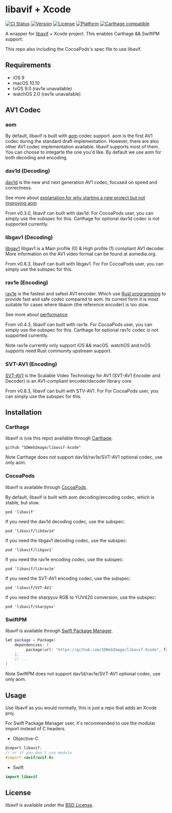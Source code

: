 # libavif + Xcode

[![CI Status](http://img.shields.io/travis/SDWebImage/libavif-Xcode.svg?style=flat)](https://travis-ci.org/SDWebImage/libavif-Xcode)
[![Version](https://img.shields.io/cocoapods/v/libavif.svg?style=flat)](http://cocoapods.org/pods/libavif)
[![License](https://img.shields.io/cocoapods/l/libavif.svg?style=flat)](http://cocoapods.org/pods/libavif)
[![Platform](https://img.shields.io/cocoapods/p/libavif.svg?style=flat)](http://cocoapods.org/pods/libavif)
[![Carthage compatible](https://img.shields.io/badge/Carthage-compatible-4BC51D.svg?style=flat)](https://github.com/SDWebImage/libavif-Xcode)

A wrapper for [libavif](https://github.com/AOMediaCodec/libavif) + Xcode project.
This enables Carthage && SwiftPM support.

This repo also including the CocoaPods's spec file to use libavif.

## Requirements

+ iOS 9
+ macOS 10.10
+ tvOS 9.0 (rav1e unavailable)
+ watchOS 2.0 (rav1e unavailable)

## AV1 Codec

### aom

By default, libavif is built with [aom](https://aomedia.googlesource.com/aom/) codec support. aom is the first AV1 codec during the standard draft implementation.
However, there are also other AV1 codec implementation available. libavif supports most of them. You can choose to integarte the one you'd like. By default we use aom for both decoding and encoding.

### dav1d (Decoding)

[dav1d](https://github.com/videolan/dav1d) is the new and next generation AV1 codec, focused on speed and correctness.

See more about [explanation for why starting a new project but not improving aom](https://github.com/videolan/dav1d#why-do-you-not-improve-libaom-rather-than-starting-a-new-project)

From v0.3.0, libavif can built with dav1d. For CocoaPods user, you can simply use the subspec for this. Carthage for optional dav1d codec is not supported currently.

### libgav1 (Decoding)

[libgav1](https://chromium.googlesource.com/codecs/libgav1/) libgav1 is a Main profile (0) & High profile (1) compliant AV1 decoder. More information on the AV1 video format can be found at aomedia.org.

From v0.8.3, libavif can built with libgav1. For For CocoaPods user, you can simply use the subspec for this.

### rav1e (Encoding)

[rav1e](https://github.com/xiph/rav1e) is the fastest and safest AV1 encoder. Which use [Rust programming](https://www.rust-lang.org/) to provide fast and safe codec compared to aom. Its current form it is most suitable for cases where libaom (the reference encoder) is too slow.

See more about [performance](https://github.com/xiph/rav1e/issues/1248)

From v0.4.3, libavif can built with rav1e. For CocoaPods user, you can simply use the subspec for this. Carthage for optional rav1c codec is not supported currently.

Note rav1e currently only support iOS && macOS. watchOS and tvOS supports need Rust community upstream support.

### SVT-AV1 (Encoding)

[SVT-AV1](https://gitlab.com/AOMediaCodec/SVT-AV1) is the Scalable Video Technology for AV1 (SVT-AV1 Encoder and Decoder) is an AV1-compliant encoder/decoder library core.

From v0.8.3, libavif can built with STV-AV1. For For CocoaPods user, you can simply use the subspec for this.

## Installation

### Carthage

libavif is (via this repo) available through [Carthage](https://github.com/Carthage/Carthage).

```
github "SDWebImage/libavif-Xcode"
```

Note Carthage does not support dav1d/rav1e/SVT-AV1 optional codec, use only aom.

### CocoaPods

libavif is available through [CocoaPods](https://github.com/CocoaPods/CocoaPods).

By default, libavif is built with aom decoding/encoding codec, which is stable, but slow.

```
pod 'libavif'
```

If you need the dav1d decoding codec, use the subspec:

```
pod 'libavif/libdav1d'
```

If you need the libgav1 decoding codec, use the subspec:

```
pod 'libavif/libgav1'
```

If you need the rav1e encoding codec, use the subspec:

```
pod 'libavif/librav1e'
```

If you need the SVT-AV1 encoding codec, use the subspec:

```
pod 'libavif/SVT-AV1'
```

If you need the sharpyuv RGB to YUV420 conversion, use the subspec:

```
pod 'libavif/sharpyuv'
```

### SwiftPM

libavif is available through [Swift Package Manager](https://img.shields.io/badge/SwiftPM-compatible-brightgreen.svg).

```swift
let package = Package(
    dependencies: [
        .package(url: "https://github.com/SDWebImage/libavif-Xcode", from: "0.4.5")
    ],
    // ...
)
```

Note SwiftPM does not support dav1d/rav1e/SVT-AV1 optional codec, use only aom.

## Usage

Use libavif as you would normally, this is just a repo that adds an Xcode proj.

For Swift Package Manager user, it's recommended to use the modular import instead of C headers.

+ Objective-C

```objective-c
@import libavif;
// or if you don't use module
#import <avif/avif.h>
```

+ Swift

```swift
import libavif
```

## License

libavif is available under the [BSD License](https://github.com/AOMediaCodec/libavif/blob/master/LICENSE).


